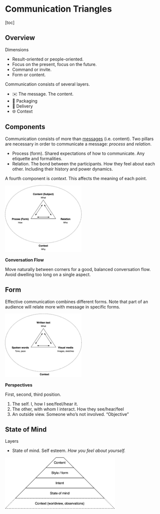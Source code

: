 # Communication Triangles

[toc]

## Overview

Dimensions

- Result-oriented or people-oriented.
- Focus on the present, focus on the future.
- Command or invite.
- Form or content.



Communication consists of several layers.

- ✉️ The message. The content.
- 🎁 Packaging
- 🚚 Delivery
- 🌐 Context



## Components

Communication consists of more than [messages](messaging.md) (i.e. content). Two pillars are necessary in order to communicate a message: *process* and *relation*.

- Process (form). Shared expectations of how to communicate. Any etiquette and formalities.
- Relation. The bond between the participants. How they feel about each other. Including their history and power dynamics.

A fourth component is *context*. This affects the meaning of each point.

<img src="../img/communication-triangle.png" alt="communication-triangle" style="width:50%;" />

**Conversation Flow**

Move naturally between corners for a good, balanced conversation flow. Avoid dwelling too long on a single aspect.



## Form

Effective communication combines different forms. Note that part of an audience will relate more with message in specific forms.

<img src="../img/communication-forms-triangle.png" alt="communication-forms-triangle" style="width:50%;" />



**Perspectives**

First, second, third position.

1. The self. I, how I see/feel/hear it.
2. The other, with whom I interact.  How they see/hear/feel
3. An outside view. Someone who’s not involved. “Objective”



## State of Mind

Layers

- State of  mind. Self esteem. *How you feel about yourself.*

  

<img src="../img/pyramid-intent-style-content.png" alt="pyramid-intent-style-content" style="height:12em;" />
